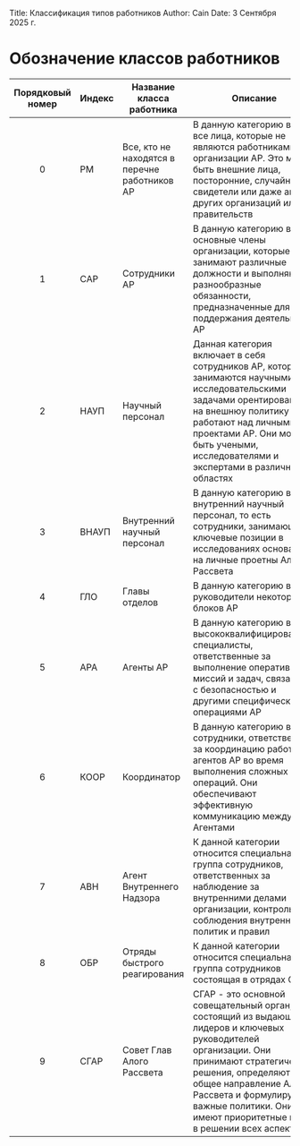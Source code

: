 Title: Классификация типов работников
Author: Cain
Date: 3 Сентября 2025 г.

# Обозначение классов работников

|Порядковый номер|Индекс|Название класса работника|Описание|
|:--------------:|------|-------------------------|--------|
|0|РМ|Все, кто не находятся в перечне работников АР|В данную категорию входят все лица, которые не являются работниками организации АР. Это могут быть внешние лица, посторонние, случайные свидетели или даже агенты других организаций или правительств|
|1|САР|Сотрудники АР|В данную категорию входят основные члены организации, которые занимают различные должности и выполняют разнообразные обязанности, предназначенные для поддержания деятельности АР|
|2|НАУП|Научный персонал|Данная категория включает в себя сотрудников АР, которые занимаются научными и исследовательскими задачами орентироваными на внешнюу политику и не работают над личными проектами АР. Они могут быть учеными, исследователями и экспертами в различных областях|
|3|ВНАУП|Внутренний научный персонал|В данную категорию входят внутренний научный персонал, то есть сотрудники, занимающие ключевые позиции в исследованиях основаных на личные проетны Алого Рассвета|
|4|ГЛО|Главы отделов|В данную категорию входят руководители некоторых блоков АР|
|5|АРА|Агенты АР|В данную категорию входят высококвалифицированные специалисты, ответственные за выполнение оперативных миссий и задач, связанных с безопасностью и другими специфическими операциями АР|
|6|КООР|Координатор|В данную категорию входят сотрудники, ответственные за координацию работы агентов АР во время выполнения сложных операций. Они обеспечивают эффективную коммуникацию между Агентами|
|7|АВН|Агент Внутреннего Надзора|К данной категории относится специальная группа сотрудников, ответственных за наблюдение за внутренними делами организации, контроль соблюдения внутренних политик и правил|
|8|ОБР|Отряды быстрого реагирования|К данной категории относится специальная группа сотрудников состоящая в отрядах ОБР|
|9|СГАР|Совет Глав Алого Рассвета|СГАР - это основной совещательный орган, состоящий из выдающихся лидеров и ключевых руководителей организации. Они принимают стратегические решения, определяют общее направление Алого Рассвета и формулируют важные политики. Они имеют приоритетные права в решении всех аспектах|